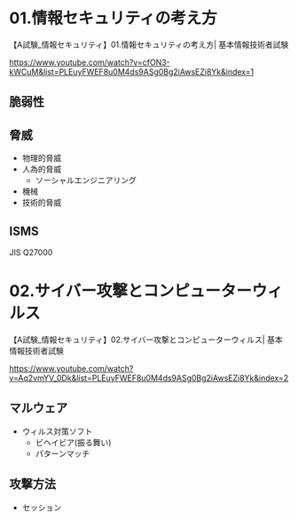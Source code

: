 # 01.情報セキュリティの考え方
【A試験_情報セキュリティ】01.情報セキュリティの考え方| 基本情報技術者試験

https://www.youtube.com/watch?v=cfON3-kWCuM&list=PLEuyFWEF8u0M4ds9ASg0Bg2iAwsEZi8Yk&index=1

## 脆弱性
## 脅威
* 物理的脅威
* 人為的脅威
  * ソーシャルエンジニアリング
* 機械
* 技術的脅威

## ISMS
JIS Q27000
 
# 02.サイバー攻撃とコンピューターウィルス
【A試験_情報セキュリティ】02.サイバー攻撃とコンピューターウィルス| 基本情報技術者試験

https://www.youtube.com/watch?v=Aq2vmYV_0Dk&list=PLEuyFWEF8u0M4ds9ASg0Bg2iAwsEZi8Yk&index=2

## マルウェア
 * ウィルス対策ソフト
   * ビヘイビア(振る舞い)
   * パターンマッチ
## 攻撃方法
  + セッション